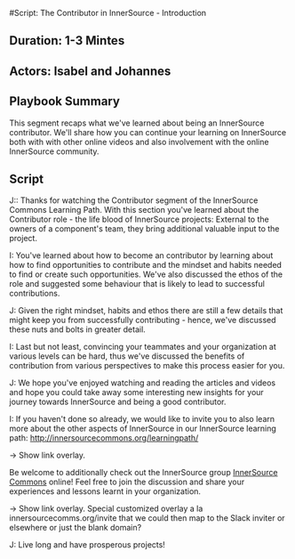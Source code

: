 #Script: The Contributor in InnerSource - Introduction

## Duration: 1-3 Mintes

## Actors: Isabel and Johannes

## Playbook Summary

This segment recaps what we've learned about being an InnerSource contributor.  We'll share how you can continue your learning on InnerSource both with with other online videos and also involvement with the online InnerSource community.

## Script

J:: Thanks for watching the Contributor segment of the InnerSource Commons Learning Path. With this section you've learned about the Contributor role - the life blood of InnerSource projects: External to the owners of a component's team, they bring additional valuable input to the project.

I: You've learned about how to become an contributor by learning about how to find opportunities to contribute and the mindset and habits needed to find or create such opportunities.
We've also discussed the ethos of the role and suggested some behaviour that is likely to lead to successful contributions.

J: Given the right mindset, habits and ethos there are still a few details that might keep you from successfully contributing - hence, we've discussed these nuts and bolts in greater detail.

I: Last but not least, convincing your teammates and your organization at various levels can be hard, thus we've discussed the benefits of contribution from various perspectives to make this process easier for you.   

J: We hope you've enjoyed watching and reading the articles and videos and hope you could take away some interesting new insights for your journey towards InnerSource and being a good contributor. 

I: If you haven't done so already, we would like to invite you to also learn more about the other aspects of InnerSource in our InnerSource learning path: http://innersourcecommons.org/learningpath/ 

-> Show link overlay.

Be welcome to additionally check out the InnerSource group [InnerSource Commons](http://innersourcecommons.org) online! 
Feel free to join the discussion and share your experiences and lessons learnt in your organization.

-> Show link overlay. Special customized overlay a la innersourcecomms.org/invite that we could then map to the Slack inviter or elsewhere or just the blank domain?

J: Live long and have prosperous projects!
